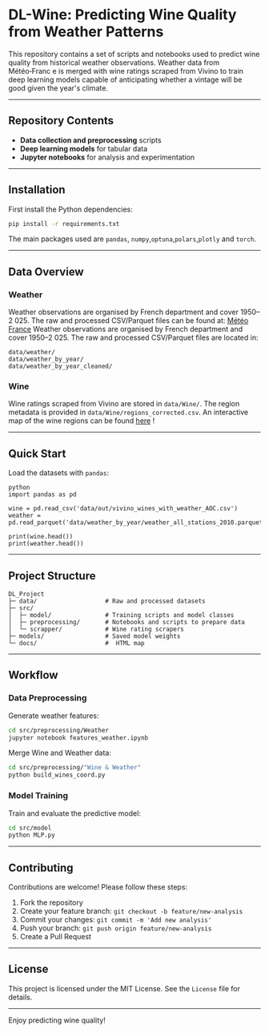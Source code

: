 # DL-Wine: Predicting Wine Quality from Weather Patterns
This repository contains a set of scripts and notebooks used to predict
wine quality from historical weather observations. Weather data from Météo‑Franc
e is merged with wine ratings scraped from Vivino to train deep learning models
capable of anticipating whether a vintage will be good given the year's climate.

 ---

## Repository Contents

- **Data collection and preprocessing** scripts
- **Deep learning models** for tabular data
- **Jupyter notebooks** for analysis and experimentation

 ---

 ## Installation

First install the Python dependencies:

 ```bash
pip install -r requirements.txt
```

 The main packages used are `pandas`, `numpy`,`optuna`,`polars`,`plotly` and `torch`.

---

## Data Overview

### Weather
Weather observations are organised by French department and cover 1950–2
025. The raw and processed CSV/Parquet files can be found at:
[Météo France](https://www.data.gouv.fr/datasets/donnees-climatologiques-de-base-quotidiennes/)
Weather observations are organised by French department and cover 1950–2
025. The raw and processed CSV/Parquet files are located in:

 ```
data/weather/
data/weather_by_year/
data/weather_by_year_cleaned/
```

### Wine
Wine ratings scraped from Vivino are stored in `data/Wine/`. The region
metadata is provided in `data/Wine/regions_corrected.csv`.
An interactive map of the wine regions can be found [here](docs/wine_map.html) !

---

## Quick Start

Load the datasets with `pandas`:

```
python
import pandas as pd

wine = pd.read_csv('data/out/vivino_wines_with_weather_AOC.csv')
weather = pd.read_parquet('data/weather_by_year/weather_all_stations_2010.parquet')

print(wine.head())
print(weather.head())
```

 ---

## Project Structure

```
DL_Project
├─ data/                   # Raw and processed datasets
├─ src/
│  ├─ model/               # Training scripts and model classes
│  ├─ preprocessing/       # Notebooks and scripts to prepare data
│  └─ scrapper/            # Wine rating scrapers
├─ models/                 # Saved model weights
└─ docs/                   #  HTML map
 ```
---

## Workflow

### Data Preprocessing

Generate weather features:

```bash
cd src/preprocessing/Weather
jupyter notebook features_weather.ipynb
```

Merge Wine and Weather data:

```bash
cd src/preprocessing/"Wine & Weather"
python build_wines_coord.py
```

### Model Training

Train and evaluate the predictive model:

```bash
cd src/model
python MLP.py
```

---

## Contributing

Contributions are welcome! Please follow these steps:

1. Fork the repository
2. Create your feature branch: `git checkout -b feature/new-analysis`
3. Commit your changes: `git commit -m 'Add new analysis'`
4. Push your branch: `git push origin feature/new-analysis`
5. Create a Pull Request

---

## License

This project is licensed under the MIT License. See the `License` file for details.

---

Enjoy predicting wine quality!
